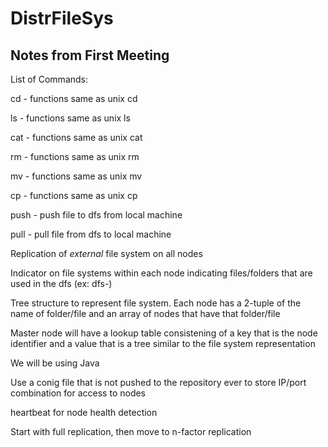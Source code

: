 # DistrFileSys
## Notes from First Meeting
List of Commands:

cd - functions same as unix cd

ls - functions same as unix ls

cat - functions same as unix cat

rm - functions same as unix rm

mv - functions same as unix mv

cp - functions same as unix cp

push - push file to dfs from local machine

pull - pull file from dfs to local machine

Replication of *external* file system on all nodes

Indicator on file systems within each node indicating files/folders that are used in the dfs (ex: dfs-)

Tree structure to represent file system. Each node has a 2-tuple of the name of folder/file and an array of nodes that have that folder/file

Master node will have a lookup table consistening of a key that is the node identifier and a value that is a tree similar to the file system representation

We will be using Java

Use a conig file that is not pushed to the repository ever to store IP/port combination for access to nodes

heartbeat for node health detection

Start with full replication, then move to n-factor replication
